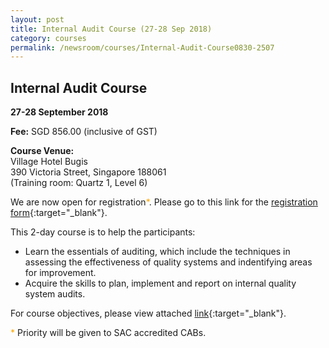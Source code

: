 ```yaml
---
layout: post
title: Internal Audit Course (27-28 Sep 2018)
category: courses
permalink: /newsroom/courses/Internal-Audit-Course0830-2507
---
```

## Internal Audit Course
**27-28 September 2018**

**Fee:** SGD 856.00 (inclusive of GST)

**Course Venue:**  
Village Hotel Bugis  
390 Victoria Street, Singapore 188061  
(Training room: Quartz 1, Level 6)

We are now open for registration<span style="color:orange;">*</span>.  Please go to this link for the [registration form](/files/events/Registration%20form%20(LM%20and%20IA-Sept%202018).docx){:target="_blank"}.

This 2-day course is to help the participants:  
* Learn the essentials of auditing, which include the techniques in assessing the effectiveness of quality systems and indentifying areas for improvement.
* Acquire the skills to plan, implement and report on internal quality system audits.

For course objectives, please view attached [link](/files/events/Internal%20Audit%20Course.pdf){:target="_blank"}.

<span style="color:orange">*</span> Priority will be given to SAC accredited CABs.
